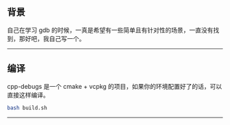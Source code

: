 ## 背景
自己在学习 gdb 的时候，一真是希望有一些简单且有针对性的场景，一直没有找到，那好吧，我自己写一个。

---

## 编译
cpp-debugs 是一个 cmake + vcpkg 的项目，如果你的环境配置好了的话，可以直接这样编译。
```bash
bash build.sh
```

---


